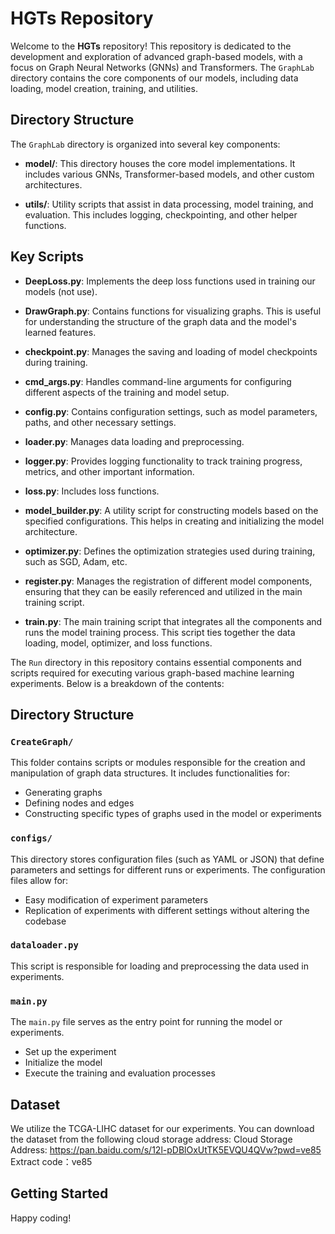 # HGTs Repository

Welcome to the **HGTs** repository! This repository is dedicated to the development and exploration of advanced graph-based models, with a focus on Graph Neural Networks (GNNs) and Transformers. The `GraphLab` directory contains the core components of our models, including data loading, model creation, training, and utilities.

## Directory Structure

The `GraphLab` directory is organized into several key components:


- **model/**: This directory houses the core model implementations. It includes various GNNs, Transformer-based models, and other custom architectures.

- **utils/**: Utility scripts that assist in data processing, model training, and evaluation. This includes logging, checkpointing, and other helper functions.

## Key Scripts

- **DeepLoss.py**: Implements the deep loss functions used in training our models (not use).

- **DrawGraph.py**: Contains functions for visualizing graphs. This is useful for understanding the structure of the graph data and the model's learned features.

- **checkpoint.py**: Manages the saving and loading of model checkpoints during training. 

- **cmd_args.py**: Handles command-line arguments for configuring different aspects of the training and model setup. 

- **config.py**: Contains configuration settings, such as model parameters, paths, and other necessary settings.

- **loader.py**: Manages data loading and preprocessing.

- **logger.py**: Provides logging functionality to track training progress, metrics, and other important information.

- **loss.py**: Includes loss functions.

- **model_builder.py**: A utility script for constructing models based on the specified configurations. This helps in creating and initializing the model architecture.

- **optimizer.py**: Defines the optimization strategies used during training, such as SGD, Adam, etc.

- **register.py**: Manages the registration of different model components, ensuring that they can be easily referenced and utilized in the main training script.

- **train.py**: The main training script that integrates all the components and runs the model training process. This script ties together the data loading, model, optimizer, and loss functions.

The `Run` directory in this repository contains essential components and scripts required for executing various graph-based machine learning experiments. Below is a breakdown of the contents:

## Directory Structure

### `CreateGraph/`
This folder contains scripts or modules responsible for the creation and manipulation of graph data structures. It includes functionalities for:
- Generating graphs
- Defining nodes and edges
- Constructing specific types of graphs used in the model or experiments

### `configs/`
This directory stores configuration files (such as YAML or JSON) that define parameters and settings for different runs or experiments. The configuration files allow for:
- Easy modification of experiment parameters
- Replication of experiments with different settings without altering the codebase

### `dataloader.py`
This script is responsible for loading and preprocessing the data used in experiments. 


### `main.py`
The `main.py` file serves as the entry point for running the model or experiments. 
- Set up the experiment
- Initialize the model
- Execute the training and evaluation processes

## Dataset
We utilize the TCGA-LIHC dataset for our experiments. You can download the dataset from the following cloud storage address:
Cloud Storage Address: https://pan.baidu.com/s/12l-pDBlOxUtTK5EVQU4QVw?pwd=ve85 
Extract code：ve85 
## Getting Started

Happy coding!
